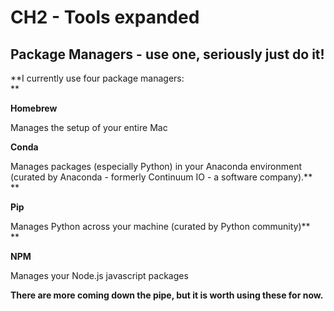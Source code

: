 # CH2 - **Tools expanded**

## **Package Managers - use one, seriously just do it!**

**I currently use four package managers:  
**

**Homebrew**

Manages the setup of your entire Mac

**Conda**

Manages packages \(especially Python\) in your Anaconda environment \(curated by Anaconda - formerly Continuum IO - a software company\).**  
**

**Pip**

Manages Python across your machine \(curated by Python community\)**  
**

**NPM**

Manages your Node.js javascript packages

**There are more coming down the pipe, but it is worth using these for now.**



